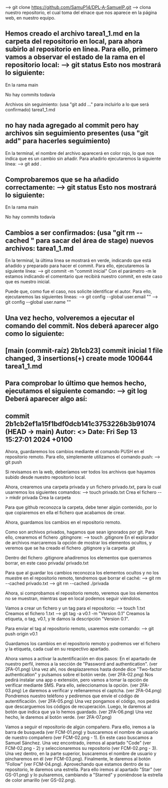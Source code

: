 --> git clone https://github.com/SamuP14/DPL-A-SamuelP.git
 --> clona nuestro repositorio, el cual toma del elnace que nos aparece en la página web, en nuestro equipo.

Hemos creado el archivo tarea1_1.md en la carpeta del repositorio en local, para ahora subirlo al repositorio en línea.
Para ello, primero vamos a observar el estado de la rama en el repositorio local:
--> git status
    Esto nos mostrará lo siguiente:
-----
En la rama main

No hay commits todavía

Archivos sin seguimiento:
    (usa "git add <archivo>..." para incluirlo a lo que será confirmado)
          tarea1_1.md

no hay nada agregado al commit pero hay archivos sin seguimiento presentes (usa "git add" para hacerles seguimiento)
-----

En la terminal, el nombre del archivo aparecerá en color rojo, lo que nos indica que es un cambio sin añadir.
Para añadirlo ejecutaremos la siguiente línea:
--> git add .

Comprobaremos que se ha añadido correctamente:
--> git status
    Esto nos mostrará lo siguiente:
-----
En la rama main

No hay commits todavía

Cambios a ser confirmados:
    (usa "git rm --cached <archivo>" para sacar del área de stage)
          nuevos archivos: tarea1_1.md
-----

En la terminal, la última linea se mostrará en verde, indicando que está añadido y preparado para hacer el commit.
Para ello, ejecutaremos la siguiente línea:
--> git commit -m "commit inicial"
    Con el parámetro -m le estamos indicando el comentario que recibirá nuestro commit, en este caso que es nuestro inicial.

Puede que, como fue el caso, nos solicite identificar el autor. Para ello, ejecutaremos las siguientes líneas:
--> git config --global user.email "<tu email>"
--> git config --global user.name "<tu nombre de usuario>"

Una vez hecho, volveremos a ejecutar el comando del commit. Nos deberá aparecer algo como lo siguiente:
----
[main (commit-raíz) 2b1cb23] commit inicial
 1 file changed, 3 insertions(+)
 create mode 100644 tarea1_1.md
----

Para comprobar lo último que hemos hecho, ejecutamos el siguiente comando:
--> git log
Deberá aparecer algo así:
----
commit 2b1cb2ef1a15f1bdf0dcb141c3753226b3b91074 (HEAD -> main)
Autor: <Tu nombre de usuario> <<tu email>>
Date: Fri Sep 13 15:27:01 2024 +0100
----

Ahora, guardaremos los cambios mediante el comando PUSH en el repositorio remoto.
Para ello, simplemente utilizamos el comando push:
--> git push

Si revisamos en la web, deberíamos ver todos los archivos que hayamos subido desde nuestro repositorio local.

Ahora, crearemos una carpeta privada y un fichero privado.txt, para lo cual usarremos los siguientes comandos:
--> touch privado.txt
    Crea el fichero
--> mkdir privada
    Crea la carpeta

Para que github reconozca la carpeta, debe tener algún contenido, por lo que copiaremos en ella el fichero que acabamos de crear.

Ahora, guardamos los cambios en el repositorio remoto.

Como son archivos privados, hagamos que sean ignorados por git. Para ello, crearemos el fichero .gitingnore:
--> touch .gitignore
En el explorador de archivos marcaremos la opción de mostrar los elementos ocultos, y veremos que se ha creado el fichero .gitignore y la carpeta .git

Dentro del fichero .gitignore añadiremos los elementos que querramos borrar, en este caso
    privada/
    privado.txt

Para que al guardar los cambios reconozca los elementos ocultos y no los muestre en el repositorio remoto, tendremos que borrar el caché:
--> git rm --cached privado.txt
--> git rm --cached ./privada

Ahora, si comprobamos el repositorio remoto, veremos que los elementos no se muestran, mientras que en local podemos seguir viéndolos.

Vamos a crear un fichero y un tag para el repositorio:
--> touch 1.txt
    Creamos el fichero 1.txt
--> git tag -a v0.1 -m "Version 0.1"
    Creamos la etiqueta, o tag, v0.1, y le damos la descripción "Version 0.1".

Para enviar el tag al repositorio remoto, usaremos este comando:
--> git push origin v0.1

Guardamos los cambios en el repositorio remoto y podremos ver el fichero y la etiqueta, cada cual en su respectivo apartado.

Ahora vamos a activar la autentificación en dos pasos:
En el apartado de nuestro perfil, iremos a la sección de "Password and authentication". (ver 2FA-01.png)
Una vez ahí, nos desplazaremos hasta donde dice "Two-factor authentication" y pulsamos sobre el botón verde. (ver 2FA-02.png)
Nos pedirá instalar una app o extensión, pero vamos a tomar la opción de verificar mediante SMS. Para ello, seleccionamos la opción. (ver 2FA-03.png)
Le daremos a verificar y rellenaremos el captcha. (ver 2FA-04.png)
Pondremos nuestro teléfono y pediremos que envíe el código de autentificación. (ver 2FA-05.png)
Una vez pongamos el código, nos pedirá que descarguemos los códigos de recuperación. Luego, le daremos al botón que indica que ya lo hemos guardado. (ver 2FA-06.png)
Una vez hecho, le daremos al botón verde. (ver 2FA-07.png)

Vamos a seguir el repositorio de algún compañero.
Para ello, iremos a la barra de busqueda (ver FCM-01.png) y buscaremos el nombre de usuario de nuestro compañero (ver FCM-02.png - 1). En este caso buscamos a Samuel Sánchez. Una vez encontrado, iremos al apartado "Code" (ver FCM-02.png - 2) y seleccionaremos su repositorio (ver FCM-02.png - 3). Una vez dentro, en la parte superior, buscaremos el nombre de usuario y pincharemos en él (ver FCM-03.png). Finalmente, le daremos al botón "Follow" (ver FCM-04.png).
Aprovechando que estamos dentro de su repositorio, le daremos una estrella. Para ello iremos al apartado "Star" (ver GS-01.png) y lo pulsaremos, cambiando a "Starred" y poniéndose la estrella de color amarillo (ver GS-02.png).
